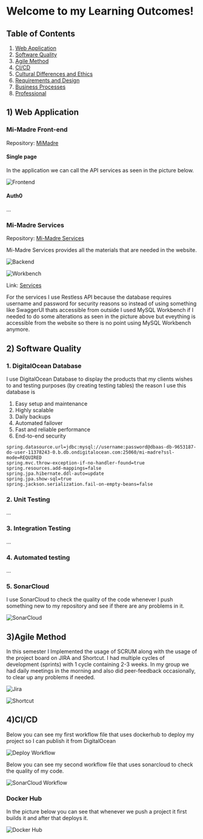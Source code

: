 # Welcome to my Learning Outcomes!

## Table of Contents

1. [Web Application](#Web-Application)
2. [Software Quality](#Software-Quality)
3. [Agile Method](#Agile-Method)
4. [CI/CD](#CI/CD)
5. [Cultural Differences and Ethics](#Cultural-Differences-and-Ethics)
6. [Requirements and Design](#Requirements-and-Design)
7. [Business Processes](#Business-Processes)
8. [Professional](#Professional)

## 1) Web Application

### Mi-Madre Front-end

Repository: [MiMadre](https://github.com/Kardnit/Mi-Madre)

#### Single page
In the application we can call the API services as seen in the picture below.

![Frontend](https://user-images.githubusercontent.com/73908937/168483667-16112fb9-5262-4b53-bb5f-77ca95b6faaa.png)


#### Auth0
...


### Mi-Madre Services

Repository: [Mi-Madre Services](https://github.com/Kardnit/Mi-Madre-Backend)

Mi-Madre Services provides all the materials that are needed in the website.

![Backend](https://user-images.githubusercontent.com/73908937/168484415-8be31d37-2d06-4818-8f93-3ed9438accdd.png)

![Workbench](https://user-images.githubusercontent.com/73908937/168484789-44843e33-83bb-4050-a2a2-0262c8aa6c10.png)


Link: [Services](mi-madre-7ps3n.ondigitalocean.app)

For the services I use Restless API because the database requires username and password for security reasons so instead of using something like SwaggerUI thats accessible from outside I used MySQL Workbench if I needed to do some alterations as seen in the picture above but eveything is accessible from the website so there is no point using MySQL Workbench anymore.

## 2) Software Quality

### 1. DigitalOcean Database

I use DigitalOcean Database to display the products that my clients wishes to and testing purposes (by creating testing tables) the reason I use this database is 

1) Easy setup and maintenance
2) Highly scalable
3) Daily backups
4) Automated failover
5) Fast and reliable performance
6) End-to-end security

```properties
spring.datasource.url=jdbc:mysql://username:password@dbaas-db-9653187-do-user-11378243-0.b.db.ondigitalocean.com:25060/mi-madre?ssl-mode=REQUIRED
spring.mvc.throw-exception-if-no-handler-found=true
spring.resources.add-mappings=false
spring.jpa.hibernate.ddl-auto=update
spring.jpa.show-sql=true
spring.jackson.serialization.fail-on-empty-beans=false
```

### 2. Unit Testing

...

### 3. Integration Testing

...

### 4. Automated testing

...

### 5. SonarCloud

I use SonarCloud to check the quality of the code whenever I push something new to my repository and see if there are any problems in it.

![SonarCloud](https://user-images.githubusercontent.com/73908937/168485474-5213f916-9e1d-4064-b654-3b98aa30d65d.png)

## 3)Agile Method

In this semester I Implemented the usage of SCRUM along with the usage of the project board on JIRA and Shortcut. I had multiple cycles of development (sprints) with 1 cycle containing 2-3 weeks. In my group we had daily meetings in the morning and also did peer-feedback occasionally, to clear up any problems if needed.

![Jira](https://user-images.githubusercontent.com/73908937/168486773-d7e882a8-2fac-4977-83bd-f3f1b21bb43e.png)

![Shortcut](https://user-images.githubusercontent.com/73908937/168486784-36156e7c-abed-4134-af07-6c802d82839e.png)


## 4)CI/CD
Below you can see my first workflow file that uses dockerhub to deploy my project so I can publish it from DigitalOcean

![Deploy Workflow](https://user-images.githubusercontent.com/73908937/168487682-cf3f5d45-cd24-4c8f-b375-69b6183a3283.png)


Below you can see my second workflow file that uses sonarcloud to check the quality of my code.

![SonarCloud Workflow](https://user-images.githubusercontent.com/73908937/168487641-af6006a7-7b9d-42c8-ac13-7017d1a7f75b.png)


### Docker Hub

In the picture below you can see that whenever we push a project it first builds it and after that deploys it.

![Docker Hub](https://user-images.githubusercontent.com/73908937/168486465-07482338-86b0-4842-b922-6c63403e6bff.png)
